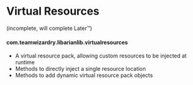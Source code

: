 # Virtual Resources
(incomplete, will complete Later™)
#### com.teamwizardry.libarianlib.virtualresources
- A virtual resource pack, allowing custom resources to be injected at runtime
- Methods to directly inject a single resource location 
- Methods to add dynamic virtual resource pack objects
